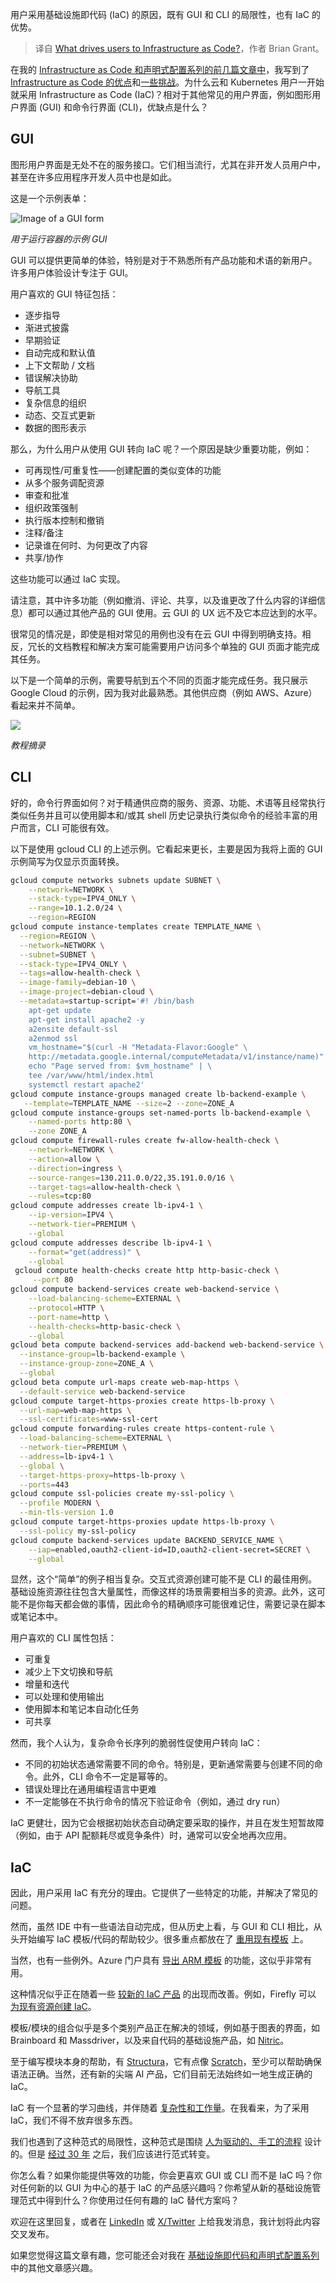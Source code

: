 
<!--
title: 是什么促使用户使用基础设施即代码？
cover: ./cover.png
-->

用户采用基础设施即代码 (IaC) 的原因，既有 GUI 和 CLI 的局限性，也有 IaC 的优势。

> 译自 [What drives users to Infrastructure as Code?](https://itnext.io/what-drives-users-to-infrastructure-as-code-848e8640a506)，作者 Brian Grant。

在我的 [Infrastructure as Code 和声明式配置系列的前几篇文章中](https://medium.com/@bgrant0607/list/infrastructure-as-code-and-declarative-configuration-8c441ae74836)，我写到了 [Infrastructure as Code 的优点](https://medium.com/@bgrant0607/reflections-on-declarative-configuration-c2fe1c1e50d5)和[一些挑战](https://itnext.io/why-are-so-many-companies-working-to-improve-infrastructure-as-code-6c29bacdd1e1)。为什么云和 Kubernetes 用户一开始就采用 Infrastructure as Code (IaC)？相对于其他常见的用户界面，例如图形用户界面 (GUI) 和命令行界面 (CLI)，优缺点是什么？

## GUI

图形用户界面是无处不在的服务接口。它们相当流行，尤其在非开发人员用户中，甚至在许多应用程序开发人员中也是如此。

这是一个示例表单：

![Image of a GUI form](https://miro.medium.com/v2/resize:fit:1400/format:webp/0*61TV38cqe9AgHZa-)

*用于运行容器的示例 GUI*

GUI 可以提供更简单的体验，特别是对于不熟悉所有产品功能和术语的新用户。许多用户体验设计专注于 GUI。

用户喜欢的 GUI 特征包括： 

- 逐步指导
- 渐进式披露
- 早期验证
- 自动完成和默认值
- 上下文帮助 / 文档 
- 错误解决协助 
- 导航工具 
- 复杂信息的组织 
- 动态、交互式更新 
- 数据的图形表示

那么，为什么用户从使用 GUI 转向 IaC 呢？一个原因是缺少重要功能，例如： 

- 可再现性/可重复性——创建配置的类似变体的功能 
- 从多个服务调配资源 
- 审查和批准 
- 组织政策强制 
- 执行版本控制和撤销 
- 注释/备注 
- 记录谁在何时、为何更改了内容 
- 共享/协作

这些功能可以通过 IaC 实现。

请注意，其中许多功能（例如撤消、评论、共享，以及谁更改了什么内容的详细信息）都可以通过其他产品的 GUI 使用。云 GUI 的 UX 远不及它本应达到的水平。

很常见的情况是，即使是相对常见的用例也没有在云 GUI 中得到明确支持。相反，冗长的文档教程和解决方案可能需要用户访问多个单独的 GUI 页面才能完成其任务。

以下是一个简单的示例，需要导航到五个不同的页面才能完成任务。我只展示 Google Cloud 的示例，因为我对此最熟悉。其他供应商（例如 AWS、Azure）看起来并不简单。

![](https://miro.medium.com/v2/resize:fit:1400/format:webp/1*SI4OJhnBnCueH61ofdUb0w.png)

*教程摘录*

## CLI

好的，命令行界面如何？对于精通供应商的服务、资源、功能、术语等且经常执行类似任务并且可以使用脚本和/或其 shell 历史记录执行类似命令的经验丰富的用户而言，CLI 可能很有效。

以下是使用 gcloud CLI 的上述示例。它看起来更长，主要是因为我将上面的 GUI 示例简写为仅显示页面转换。

```bash
gcloud compute networks subnets update SUBNET \
    --network=NETWORK \
    --stack-type=IPV4_ONLY \
    --range=10.1.2.0/24 \
    --region=REGION
gcloud compute instance-templates create TEMPLATE_NAME \
  --region=REGION \
  --network=NETWORK \
  --subnet=SUBNET \
  --stack-type=IPV4_ONLY \
  --tags=allow-health-check \
  --image-family=debian-10 \
  --image-project=debian-cloud \
  --metadata=startup-script='#! /bin/bash
    apt-get update
    apt-get install apache2 -y
    a2ensite default-ssl
    a2enmod ssl
    vm_hostname="$(curl -H "Metadata-Flavor:Google" \
    http://metadata.google.internal/computeMetadata/v1/instance/name)"
    echo "Page served from: $vm_hostname" | \
    tee /var/www/html/index.html
    systemctl restart apache2'
gcloud compute instance-groups managed create lb-backend-example \
   --template=TEMPLATE_NAME --size=2 --zone=ZONE_A
gcloud compute instance-groups set-named-ports lb-backend-example \
    --named-ports http:80 \
    --zone ZONE_A
gcloud compute firewall-rules create fw-allow-health-check \
    --network=NETWORK \
    --action=allow \
    --direction=ingress \
    --source-ranges=130.211.0.0/22,35.191.0.0/16 \
    --target-tags=allow-health-check \
    --rules=tcp:80
gcloud compute addresses create lb-ipv4-1 \
    --ip-version=IPV4 \
    --network-tier=PREMIUM \
    --global
gcloud compute addresses describe lb-ipv4-1 \
    --format="get(address)" \
    --global
 gcloud compute health-checks create http http-basic-check \
     --port 80
gcloud compute backend-services create web-backend-service \
    --load-balancing-scheme=EXTERNAL \
    --protocol=HTTP \
    --port-name=http \
    --health-checks=http-basic-check \
    --global
gcloud beta compute backend-services add-backend web-backend-service \
  --instance-group=lb-backend-example \
  --instance-group-zone=ZONE_A \
  --global
gcloud beta compute url-maps create web-map-https \
  --default-service web-backend-service
gcloud compute target-https-proxies create https-lb-proxy \
  --url-map=web-map-https \
  --ssl-certificates=www-ssl-cert
gcloud compute forwarding-rules create https-content-rule \
  --load-balancing-scheme=EXTERNAL \
  --network-tier=PREMIUM \
  --address=lb-ipv4-1 \
  --global \
  --target-https-proxy=https-lb-proxy \
  --ports=443
gcloud compute ssl-policies create my-ssl-policy \
  --profile MODERN \
  --min-tls-version 1.0
gcloud compute target-https-proxies update https-lb-proxy \
  --ssl-policy my-ssl-policy
gcloud compute backend-services update BACKEND_SERVICE_NAME \
    --iap=enabled,oauth2-client-id=ID,oauth2-client-secret=SECRET \
    --global
```

显然，这个“简单”的例子相当复杂。交互式资源创建可能不是 CLI 的最佳用例。基础设施资源往往包含大量属性，而像这样的场景需要相当多的资源。此外，这可能不是你每天都会做的事情，因此命令的精确顺序可能很难记住，需要记录在脚本或笔记本中。

用户喜欢的 CLI 属性包括：

- 可重复
- 减少上下文切换和导航
- 增量和迭代
- 可以处理和使用输出
- 使用脚本和笔记本自动化任务
- 可共享

然而，我个人认为，复杂命令长序列的脆弱性促使用户转向 IaC：

- 不同的初始状态通常需要不同的命令。特别是，更新通常需要与创建不同的命令。此外，CLI 命令不一定是幂等的。
- 错误处理比在通用编程语言中更难
- 不一定能够在不执行命令的情况下验证命令（例如，通过 dry run）

IaC 更健壮，因为它会根据初始状态自动确定要采取的操作，并且在发生短暂故障（例如，由于 API 配额耗尽或竞争条件）时，通常可以安全地再次应用。

## IaC

因此，用户采用 IaC 有充分的理由。它提供了一些特定的功能，并解决了常见的问题。

然而，虽然 IDE 中有一些语法自动完成，但从历史上看，与 GUI 和 CLI 相比，从头开始编写 IaC 模板/代码的帮助较少。很多重点都放在了 [重用现有模板](https://medium.com/@bgrant0607/what-is-it-with-template-catalogs-7637c24d5200) 上。

当然，也有一些例外。Azure 门户具有 [导出 ARM 模板](https://learn.microsoft.com/en-us/azure/azure-resource-manager/templates/export-template-portal) 的功能，这似乎非常有用。

这种情况似乎正在随着一些 [较新的 IaC 产品](/infrastructure-as-code-landscape-overview-2024-a066124e5989) 的出现而改善。例如，Firefly 可以 [为现有资源创建 IaC](https://www.firefly.ai/use-cases/iac-adoption)。

模板/模块的组合似乎是多个类别产品正在解决的领域，例如基于图表的界面，如 Brainboard 和 Massdriver，以及来自代码的基础设施产品，如 [Nitric](https://thenewstack.io/maximizing-terraform-modules-for-platform-engineering/)。

至于编写模块本身的帮助，有 [Structura](https://www.structura.io/)，它有点像 [Scratch](https://scratch.mit.edu/projects/editor/?tutorial=getStarted)，至少可以帮助确保语法正确。当然，还有新的尖端 AI 产品，它们目前无法始终如一地生成正确的 IaC。

IaC 有一个显著的学习曲线，并伴随着 [复杂性和工作量](https://medium.com/itnext/complexity-and-toil-in-infrastructure-as-code-6ca9a6d2af37)。在我看来，为了采用 IaC，我们不得不放弃很多东西。

我们也遇到了这种范式的局限性，这种范式是围绕 [人为驱动的、手工的流程](/infrastructure-as-code-is-artisanal-automation-2b6b7545c100) 设计的。但是 [经过 30 年](https://medium.com/@bgrant0607/infrastructure-as-code-reminds-me-of-make-run-all-15eb6628f306) 之后，我们应该进行范式转变。

你怎么看？如果你能提供等效的功能，你会更喜欢 GUI 或 CLI 而不是 IaC 吗？你对任何新的以 GUI 为中心的基于 IaC 的产品感兴趣吗？你希望从新的基础设施管理范式中得到什么？你使用过任何有趣的 IaC 替代方案吗？

欢迎在这里回复，或者在 [LinkedIn](https://www.linkedin.com/in/bgrant0607/) 或 [X/Twitter](https://x.com/bgrant0607/) 上给我发消息，我计划将此内容交叉发布。

如果您觉得这篇文章有趣，您可能还会对我在 [基础设施即代码和声明式配置系列](https://medium.com/@bgrant0607/list/infrastructure-as-code-and-declarative-configuration-8c441ae74836) 中的其他文章感兴趣。
